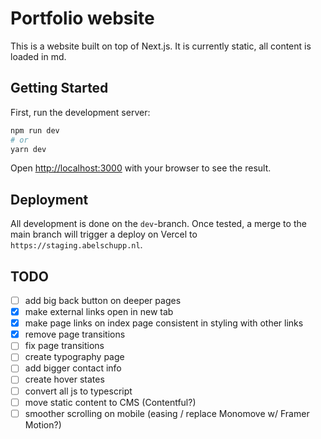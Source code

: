 # Portfolio website
This is a website built on top of Next.js. It is currently static, all content is loaded in md.

## Getting Started

First, run the development server:

```bash
npm run dev
# or
yarn dev
```

Open [http://localhost:3000](http://localhost:3000) with your browser to see the result.

## Deployment

All development is done on the `dev`-branch. Once tested, a merge to the main branch will trigger a deploy on Vercel to `https://staging.abelschupp.nl`.

## TODO
- [ ] add big back button on deeper pages
- [X] make external links open in new tab
- [X] make page links on index page consistent in styling with other links
- [X] remove page transitions
- [ ] fix page transitions
- [ ] create typography page
- [ ] add bigger contact info
- [ ] create hover states
- [ ] convert all js to typescript
- [ ] move static content to CMS (Contentful?)
- [ ] smoother scrolling on mobile (easing / replace Monomove w/ Framer Motion?)